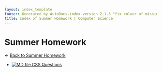 ```yaml
---
layout: index_template
footer: Generated by AutoDocs.index version 2.1.3 "fix colour of missing files" ⓒ Starwort, 2020
title: Index of Summer Homework | Computer Science
---
```


# **Summer Homework**

← [Back to Summer Homework](..)

- [![MD file](https://img.icons8.com/windows/512/03dac6/regular-document.png) CSS Questions](summer_homework/CSS_Questions.md)
